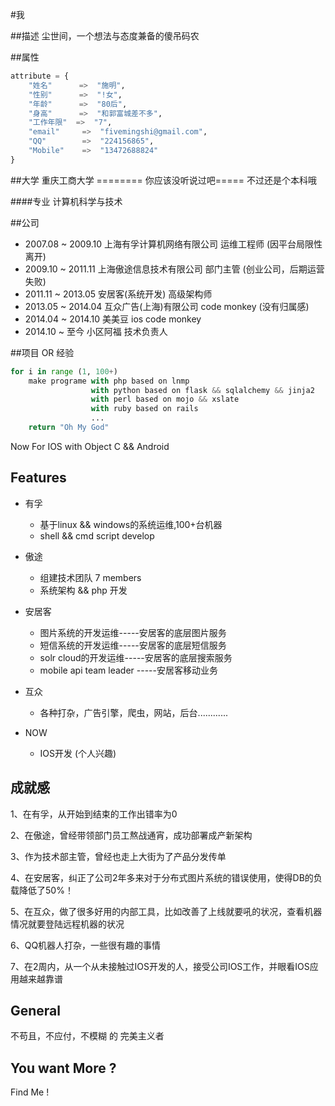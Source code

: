 #我

##描述
尘世间，一个想法与态度兼备的傻吊码农

##属性

``` python
attribute = {
    "姓名"      =>  "施明",
    "性别"      =>  "!女",
    "年龄"      =>  "80后",
    "身高"      =>  "和郭富城差不多",
    "工作年限"  =>  "7",
    "email"     =>  "fivemingshi@gmail.com",
    "QQ"        =>  "224156865",
    "Mobile"    =>  "13472688824"
}
```

##大学
重庆工商大学 ======== 你应该没听说过吧===== 不过还是个本科哦

####专业
计算机科学与技术

##公司
* 2007.08 ~ 2009.10 上海有孚计算机网络有限公司  运维工程师  (因平台局限性离开)
* 2009.10 ~ 2011.11 上海傲途信息技术有限公司    部门主管    (创业公司，后期运营失败)
* 2011.11 ~ 2013.05 安居客(系统开发)            高级架构师
* 2013.05 ~ 2014.04 互众广告(上海)有限公司      code monkey (没有归属感)
* 2014.04 ~ 2014.10 美美豆                      ios code monkey
* 2014.10 ~ 至今    小区阿福                    技术负责人

##项目 OR 经验
```python
for i in range (1, 100+)
    make programe with php based on lnmp
                  with python based on flask && sqlalchemy && jinja2
                  with perl based on mojo && xslate
                  with ruby based on rails
                  ...
    return "Oh My God"
```

Now For IOS with Object C && Android

## Features
* 有孚
    * 基于linux && windows的系统运维,100+台机器
    * shell && cmd script develop

* 傲途
    * 组建技术团队 7 members
    * 系统架构 && php 开发

* 安居客
    * 图片系统的开发运维-----安居客的底层图片服务
    * 短信系统的开发运维-----安居客的底层短信服务
    * solr cloud的开发运维-----安居客的底层搜索服务
    * mobile api team leader -----安居客移动业务

* 互众
    * 各种打杂，广告引擎，爬虫，网站，后台............

* NOW
    * IOS开发 (个人兴趣)

## 成就感

1、在有孚，从开始到结束的工作出错率为0

2、在傲途，曾经带领部门员工熬战通宵，成功部署成产新架构

3、作为技术部主管，曾经也走上大街为了产品分发传单

4、在安居客，纠正了公司2年多来对于分布式图片系统的错误使用，使得DB的负载降低了50%！

5、在互众，做了很多好用的内部工具，比如改善了上线就要吼的状况，查看机器情况就要登陆远程机器的状况

6、QQ机器人打杂，一些很有趣的事情

7、在2周内，从一个从未接触过IOS开发的人，接受公司IOS工作，并眼看IOS应用越来越靠谱

## General
不苟且，不应付，不模糊 的 完美主义者

## You want More ?

Find Me !
